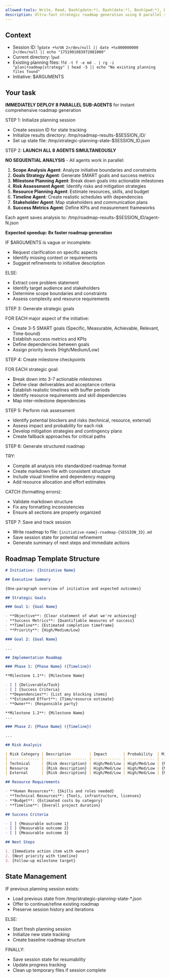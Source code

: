 ```yaml
---
allowed-tools: Write, Read, Bash(gdate:*), Bash(date:*), Bash(pwd:*), Bash(fd:*), Bash(rg:*), Task
description: Ultra-fast strategic roadmap generation using 8 parallel sub-agents for comprehensive analysis
---
```


## Context

- Session ID: !`gdate +%s%N 2>/dev/null || date +%s000000000 2>/dev/null || echo "1751901083972081000"`
- Current directory: !`pwd`
- Existing planning files: !`fd -t f -e md . | rg -i "plan|roadmap|strategy" | head -5 || echo "No existing planning files found"`
- Initiative: $ARGUMENTS

## Your task

**IMMEDIATELY DEPLOY 8 PARALLEL SUB-AGENTS** for instant comprehensive roadmap generation

STEP 1: Initialize planning session

- Create session ID for state tracking
- Initialize results directory: /tmp/roadmap-results-$SESSION_ID/
- Set up state file: /tmp/strategic-planning-state-$SESSION_ID.json

STEP 2: **LAUNCH ALL 8 AGENTS SIMULTANEOUSLY**

**NO SEQUENTIAL ANALYSIS** - All agents work in parallel:

1. **Scope Analysis Agent**: Analyze initiative boundaries and constraints
2. **Goals Strategy Agent**: Generate SMART goals and success metrics
3. **Milestone Planning Agent**: Break down goals into actionable milestones
4. **Risk Assessment Agent**: Identify risks and mitigation strategies
5. **Resource Planning Agent**: Estimate resources, skills, and budget
6. **Timeline Agent**: Create realistic schedules with dependencies
7. **Stakeholder Agent**: Map stakeholders and communication plans
8. **Success Metrics Agent**: Define KPIs and measurement frameworks

Each agent saves analysis to: /tmp/roadmap-results-$SESSION_ID/agent-N.json

**Expected speedup: 8x faster roadmap generation**

IF $ARGUMENTS is vague or incomplete:

- Request clarification on specific aspects
- Identify missing context or requirements
- Suggest refinements to initiative description

ELSE:

- Extract core problem statement
- Identify target audience and stakeholders
- Determine scope boundaries and constraints
- Assess complexity and resource requirements

STEP 3: Generate strategic goals

FOR EACH major aspect of the initiative:

- Create 3-5 SMART goals (Specific, Measurable, Achievable, Relevant, Time-bound)
- Establish success metrics and KPIs
- Define dependencies between goals
- Assign priority levels (High/Medium/Low)

STEP 4: Create milestone checkpoints

FOR EACH strategic goal:

- Break down into 3-7 actionable milestones
- Define clear deliverables and acceptance criteria
- Establish realistic timelines with buffer periods
- Identify resource requirements and skill dependencies
- Map inter-milestone dependencies

STEP 5: Perform risk assessment

- Identify potential blockers and risks (technical, resource, external)
- Assess impact and probability for each risk
- Develop mitigation strategies and contingency plans
- Create fallback approaches for critical paths

STEP 6: Generate structured roadmap

TRY:

- Compile all analysis into standardized roadmap format
- Create markdown file with consistent structure
- Include visual timeline and dependency mapping
- Add resource allocation and effort estimates

CATCH (formatting errors):

- Validate markdown structure
- Fix any formatting inconsistencies
- Ensure all sections are properly organized

STEP 7: Save and track session

- Write roadmap to file: `{initiative-name}-roadmap-{SESSION_ID}.md`
- Save session state for potential refinement
- Generate summary of next steps and immediate actions

## Roadmap Template Structure

```markdown
# Initiative: {Initiative Name}

## Executive Summary

{One-paragraph overview of initiative and expected outcomes}

## Strategic Goals

### Goal 1: {Goal Name}

- **Objective**: {Clear statement of what we're achieving}
- **Success Metrics**: {Quantifiable measures of success}
- **Timeline**: {Estimated completion timeframe}
- **Priority**: {High/Medium/Low}

### Goal 2: {Goal Name}

...

## Implementation Roadmap

### Phase 1: {Phase Name} ({Timeline})

**Milestone 1.1**: {Milestone Name}

- [ ] {Deliverable/Task}
- [ ] {Success Criteria}
- **Dependencies**: {List any blocking items}
- **Estimated Effort**: {Time/resource estimate}
- **Owner**: {Responsible party}

**Milestone 1.2**: {Milestone Name}
...

### Phase 2: {Phase Name} ({Timeline})

...

## Risk Analysis

| Risk Category | Description        | Impact       | Probability  | Mitigation Strategy   |
| ------------- | ------------------ | ------------ | ------------ | --------------------- |
| Technical     | {Risk description} | High/Med/Low | High/Med/Low | {Mitigation approach} |
| Resource      | {Risk description} | High/Med/Low | High/Med/Low | {Mitigation approach} |
| External      | {Risk description} | High/Med/Low | High/Med/Low | {Mitigation approach} |

## Resource Requirements

- **Human Resources**: {Skills and roles needed}
- **Technical Resources**: {Tools, infrastructure, licenses}
- **Budget**: {Estimated costs by category}
- **Timeline**: {Overall project duration}

## Success Criteria

- [ ] {Measurable outcome 1}
- [ ] {Measurable outcome 2}
- [ ] {Measurable outcome 3}

## Next Steps

1. {Immediate action item with owner}
2. {Next priority with timeline}
3. {Follow-up milestone target}
```

## State Management

IF previous planning session exists:

- Load previous state from /tmp/strategic-planning-state-*.json
- Offer to continue/refine existing roadmap
- Preserve session history and iterations

ELSE:

- Start fresh planning session
- Initialize new state tracking
- Create baseline roadmap structure

FINALLY:

- Save session state for resumability
- Update progress tracking
- Clean up temporary files if session complete
